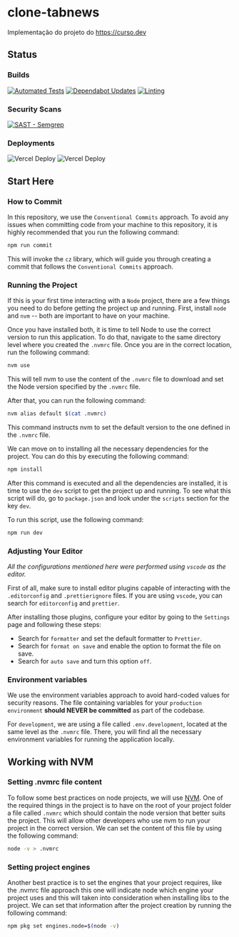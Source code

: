 # clone-tabnews

Implementação do projeto do https://curso.dev

## Status

### Builds

[![Automated Tests](https://github.com/BatistaGabriel/clone-tabnews/actions/workflows/tests.yaml/badge.svg)](https://github.com/BatistaGabriel/clone-tabnews/actions/workflows/tests.yaml) [![Dependabot Updates](https://github.com/BatistaGabriel/clone-tabnews/actions/workflows/dependabot/dependabot-updates/badge.svg)](https://github.com/BatistaGabriel/clone-tabnews/actions/workflows/dependabot/dependabot-updates) [![Linting](https://github.com/BatistaGabriel/clone-tabnews/actions/workflows/linting.yaml/badge.svg)](https://github.com/BatistaGabriel/clone-tabnews/actions/workflows/linting.yaml)

### Security Scans

[![SAST - Semgrep](https://github.com/BatistaGabriel/clone-tabnews/actions/workflows/sast.yaml/badge.svg)](https://github.com/BatistaGabriel/clone-tabnews/actions/workflows/sast.yaml)

### Deployments

![Vercel Deploy](https://deploy-badge.vercel.app/vercel/clone-tabnews-ashen-two?name=env%3A+production) ![Vercel Deploy](https://deploy-badge.vercel.app/vercel/clone-tabnews-git-model-user-gabriel-batistas-projects-0753aa41?name=env%3A+staging)

## Start Here

### How to Commit

In this repository, we use the `Conventional Commits` approach. To avoid any issues when committing code from your machine to this repository, it is highly recommended that you run the following command:

```bash
npm run commit
```

This will invoke the `cz` library, which will guide you through creating a commit that follows the `Conventional Commits` approach.

### Running the Project

If this is your first time interacting with a `Node` project, there are a few things you need to do before getting the project up and running. First, install `node` and `nvm` -- both are important to have on your machine.

Once you have installed both, it is time to tell Node to use the correct version to run this application. To do that, navigate to the same directory level where you created the `.nvmrc` file. Once you are in the correct location, run the following command:

```bash
nvm use
```

This will tell nvm to use the content of the `.nvmrc` file to download and set the Node version specified by the `.nvmrc` file.

After that, you can run the following command:

```bash
nvm alias default $(cat .nvmrc)
```

This command instructs nvm to set the default version to the one defined in the `.nvmrc` file.

We can move on to installing all the necessary dependencies for the project. You can do this by executing the following command:

```bash
npm install
```

After this command is executed and all the dependencies are installed, it is time to use the `dev` script to get the project up and running. To see what this script will do, go to `package.json` and look under the `scripts` section for the key `dev`.

To run this script, use the following command:

```bash
npm run dev
```

### Adjusting Your Editor

_All the configurations mentioned here were performed using `vscode` as the editor._

First of all, make sure to install editor plugins capable of interacting with the `.editorconfig` and `.prettierignore` files. If you are using `vscode`, you can search for `editorconfig` and `prettier`.

After installing those plugins, configure your editor by going to the `Settings` page and following these steps:

- Search for `formatter` and set the default formatter to `Prettier`.
- Search for `format on save` and enable the option to format the file on save.
- Search for `auto save` and turn this option `off`.

### Environment variables

We use the environment variables approach to avoid hard-coded values for security reasons. The file containing variables for your `production environment` **should NEVER be committed** as part of the codebase.

For `development`, we are using a file called `.env.development`, located at the same level as the `.nvmrc` file. There, you will find all the necessary environment variables for running the application locally.

## Working with NVM

### Setting .nvmrc file content

To follow some best practices on node projects, we will use [NVM](https://github.com/nvm-sh/nvm). One of the required things in the project is to have on the root of your project folder a file called `.nvmrc` which should contain the node version that better suits the project.
This will allow other developers who use nvm to run your project in the correct version. We can set the content of this file by using the following command:

```bash
node -v > .nvmrc
```

### Setting project engines

Another best practice is to set the engines that your project requires, like the .nvmrc file approach this one will indicate node which engine your project uses and this will taken into consideration when installing libs to the project.
We can set that information after the project creation by running the following command:

```bash
npm pkg set engines.node=$(node -v)
```
